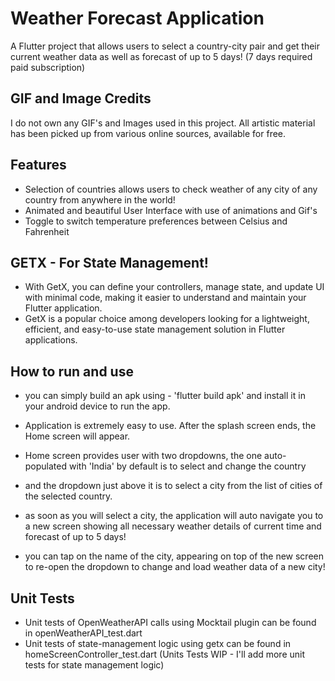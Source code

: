 # Weather Forecast Application

A Flutter project that allows users to select a country-city pair and get their current weather data as well as 
forecast of up to 5 days! (7 days required paid subscription)

## GIF and Image Credits

I do not own any GIF's and Images used in this project.
All artistic material has been picked up from various online sources, available for free.

## Features

- Selection of countries allows users to check weather of any city of any country from anywhere in the world!
- Animated and beautiful User Interface with use of animations and Gif's
- Toggle to switch temperature preferences between Celsius and Fahrenheit

## GETX - For State Management!

- With GetX, you can define your controllers, manage state, and update UI with minimal code, making it easier to understand and maintain your Flutter application.
- GetX is a popular choice among developers looking for a lightweight, efficient, and easy-to-use state management solution in Flutter applications.

## How to run and use

- you can simply build an apk using - 'flutter build apk' and install it in your android device to run the app.

- Application is extremely easy to use. After the splash screen ends, the Home screen will appear.
- Home screen provides user with two dropdowns, the one auto-populated with 'India' by default is to select and change the country
- and the dropdown just above it is to select a city from the list of cities of the selected country.
- as soon as you will select a city, the application will auto navigate you to a new screen showing all necessary weather details of current time and forecast of up to 5 days!
- you can tap on the name of the city, appearing on top of the new screen to re-open the dropdown to change and load weather data of a new city!

## Unit Tests

- Unit tests of OpenWeatherAPI calls using Mocktail plugin can be found in openWeatherAPI_test.dart
- Unit tests of state-management logic using getx can be found in homeScreenController_test.dart
  (Units Tests WIP - I'll add more unit tests for state management logic)


